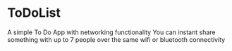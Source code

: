 # ToDoList
A simple To Do App with networking functionality
You can instant share something with up to 7 people over the same wifi or bluetooth connectivity
